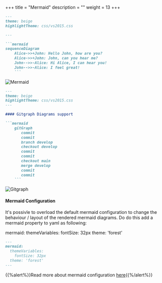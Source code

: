 +++
title = "Mermaid"
description = ""
weight = 13
+++


```md
---
theme: beige
highlightTheme: css/vs2015.css

---

```mermaid
sequenceDiagram
    Alice->>+John: Hello John, how are you?
    Alice->>+John: John, can you hear me?
    John-->>-Alice: Hi Alice, I can hear you!
    John-->>-Alice: I feel great!
    ```
```

![Mermaid](https://mszturc.github.io/obsidian-advanced-slides/images/mermaid.png)

```md
---
theme: beige
highlightTheme: css/vs2015.css
---

#### Gitgraph Diagrams support

```mermaid
    gitGraph
       commit
       commit
       branch develop
       checkout develop
       commit
       commit
       checkout main
       merge develop
       commit
       commit
    ```
```
![Gitgraph](https://mszturc.github.io/obsidian-advanced-slides/images/gitgraph.png)


#### Mermaid Configuration
It's possivle to overload the default mermaid configuration to change the behaviour / layout of the rendered mermaid diagrams. Do do this add a mermaid property to yaml as following:

mermaid:
  themeVariables:
    fontSize: 32px
  theme: 'forest'


```md
---
mermaid:
  themeVariables:
    fontSize: 32px
  theme: 'forest'
---
```

{{%alert%}}Read more about mermaid configuration [here](https://mermaid-js.github.io/mermaid/#/Setup){{%/alert%}}
